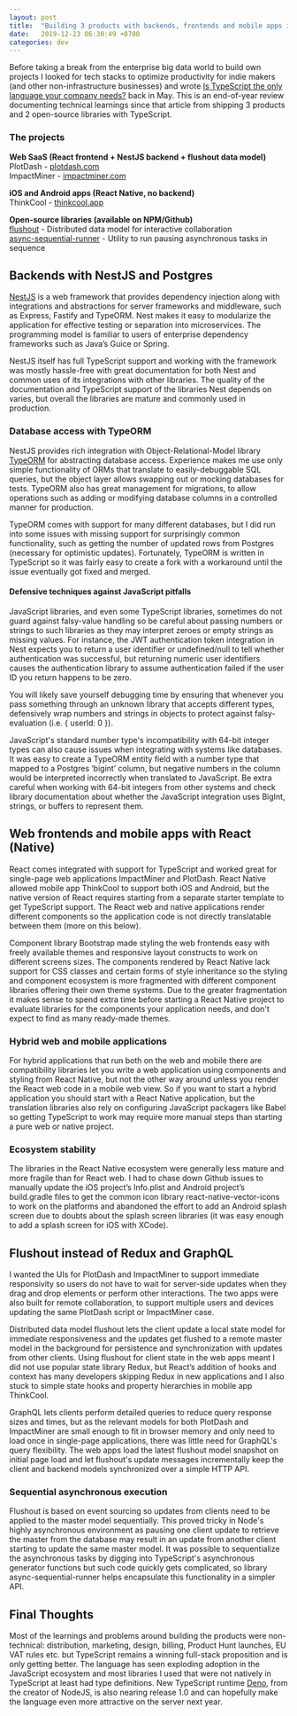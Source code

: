 ```yaml
---
layout: post
title:  "Building 3 products with backends, frontends and mobile apps in TypeScript"
date:   2019-12-23 06:30:49 +0700
categories: dev
---
```

Before taking a break from the enterprise big data world to build own projects I looked for tech stacks to optimize productivity for indie makers (and other non-infrastructure businesses) and wrote [Is TypeScript the only language your company needs?](/dev/2019/05/03/is-typescript-the-only-language-your-company-needs.html) back in May. This is an end-of-year review documenting technical learnings since that article from shipping 3 products and 2 open-source libraries with TypeScript.

### The projects
**Web SaaS (React frontend + NestJS backend + flushout data model)**   
PlotDash - [plotdash.com](https://plotdash.com)   
ImpactMiner - [impactminer.com](https://impactminer.com)

**iOS and Android apps (React Native, no backend)**   
ThinkCool - [thinkcool.app](https://thinkcool.app)

**Open-source libraries (available on NPM/Github)**   
[flushout](https://github.com/saarw/flushout) - Distributed data model for interactive collaboration   
[async-sequential-runner](https://github.com/saarw/async-sequential-runner) - Utility to run pausing asynchronous tasks in sequence

## Backends with NestJS and Postgres
[NestJS](https://nestjs.com/) is a web framework that provides dependency injection along with integrations and abstractions for server frameworks and middleware, such as Express, Fastify and TypeORM. Nest makes it easy to modularize the application for effective testing or separation into microservices. The programming model is familiar to users of enterprise dependency frameworks such as Java’s Guice or Spring.   

NestJS itself has full TypeScript support and working with the framework was mostly hassle-free with great documentation for both Nest and common uses of its integrations with other libraries. The quality of the documentation and TypeScript support of the libraries Nest depends on varies, but overall the libraries are mature and commonly used in production.   

### Database access with TypeORM   
NestJS provides rich integration with Object-Relational-Model library [TypeORM](https://typeorm.io/) for abstracting database access. Experience makes me use only simple functionality of ORMs that translate to easily-debuggable SQL queries, but the object layer allows swapping out or mocking databases for tests. TypeORM also has great management for migrations, to allow operations such as adding or modifying database columns in a controlled manner for production.   

TypeORM comes with support for many different databases, but I did run into some issues with missing support for surprisingly common functionality, such as getting the number of updated rows from Postgres (necessary for optimistic updates). Fortunately, TypeORM is written in TypeScript so it was fairly easy to create a fork with a workaround until the issue eventually got fixed and merged.   

#### Defensive techniques against JavaScript pitfalls
JavaScript libraries, and even some TypeScript libraries, sometimes do not guard against falsy-value handling so be careful about passing numbers or strings to such libraries as they may interpret zeroes or empty strings as missing values. For instance, the JWT authentication token integration in Nest expects you to return a user identifier or undefined/null to tell whether authentication was successful, but returning numeric user identifiers causes the authentication library to assume authentication failed if the user ID you return happens to be zero.

You will likely save yourself debugging time by ensuring that whenever you pass something through an unknown library that accepts different types, defensively wrap numbers and strings in objects to protect against falsy-evaluation (i.e. { userId: 0 }).   

JavaScript's standard number type's incompatibility with 64-bit integer types can also cause issues when integrating with systems like databases. It was easy to create a TypeORM entity field with a number type that mapped to a Postgres ‘bigint’ column, but negative numbers in the column would be interpreted incorrectly when translated to JavaScript. Be extra careful when working with 64-bit integers from other systems and check library documentation about whether the JavaScript integration uses BigInt, strings, or buffers to represent them.   

## Web frontends and mobile apps with React (Native)   
React comes integrated with support for TypeScript and worked great for single-page web applications ImpactMiner and PlotDash. React Native allowed mobile app ThinkCool to support both iOS and Android, but the native version of React requires starting from a separate starter template to get TypeScript support. The React web and native applications render different components so the application code is not directly translatable between them (more on this below).   

Component library Bootstrap made styling the web frontends easy with freely available themes and responsive layout constructs to work on different screens sizes. The components rendered by React Native lack support for CSS classes and certain forms of style inheritance so the styling and component ecosystem is more fragmented with different component libraries offering their own theme systems. Due to the greater fragmentation it makes sense to spend extra time before starting a React Native project to evaluate libraries for the components your application needs, and don't expect to find as many ready-made themes.   

### Hybrid web and mobile applications   
For hybrid applications that run both on the web and mobile there are compatibility libraries let you write a web application using components and styling from React Native, but not the other way around unless you render the React web code in a mobile web view. So if you want to start a hybrid application you should start with a React Native application, but the translation libraries also rely on configuring JavaScript packagers like Babel so getting TypeScript to work may require more manual steps than starting a pure web or native project.    

### Ecosystem stability
The libraries in the React Native ecosystem were generally less mature and more fragile than for React web. I had to chase down Github issues to manually update the iOS project’s Info.plist and Android project’s build.gradle files to get the common icon library react-native-vector-icons to work on the platforms and abandoned the effort to add an Android splash screen due to doubts about the splash screen libraries (it was easy enough to add a splash screen for iOS with XCode).   
## Flushout instead of Redux and GraphQL
I wanted the UIs for PlotDash and ImpactMiner to support immediate responsivity so users do not have to wait for server-side updates when they drag and drop elements or perform other interactions. The two apps were also built for remote collaboration, to support multiple users and devices updating the same PlotDash script or ImpactMiner case.    

Distributed data model flushout lets the client update a local state model for immediate responsiveness and the updates get flushed to a remote master model in the background for persistence and synchronization with updates from other clients. Using flushout for client state in the web apps meant I did not use popular state library Redux, but React’s addition of hooks and context has many developers skipping Redux in new applications and I also stuck to simple state hooks and property hierarchies in mobile app ThinkCool.

GraphQL lets clients perform detailed queries to reduce query response sizes and times, but as the relevant models for both PlotDash and ImpactMiner are small enough to fit in browser memory and only need to load once in single-page applications, there was little need for GraphQL's query flexibility. The web apps load the latest flushout model snapshot on initial page load and let flushout's update messages incrementally keep the client and backend models synchronized over a simple HTTP API.   

### Sequential asynchronous execution
Flushout is based on event sourcing so updates from clients need to be applied to the master model sequentially. This proved tricky in Node's highly asynchronous environment as pausing one client update to retrieve the master from the database may result in an update from another client starting to update the same master model. It was possible to sequentialize the asynchronous tasks by digging into TypeScript's asynchronous generator functions but such code quickly gets complicated, so library async-sequential-runner helps encapsulate this functionality in a simpler API.

## Final Thoughts
Most of the learnings and problems around building the products were non-technical: distribution, marketing, design, billing, Product Hunt launches, EU VAT rules etc. but TypeScript remains a winning full-stack proposition and is only getting better. The language has seen exploding adoption in the JavaScript ecosystem and most libraries I used that were not natively in TypeScript at least had type definitions. New TypeScript runtime [Deno](https://deno.land), from the creator of NodeJS, is also nearing release 1.0 and can hopefully make the language even more attractive on the server next year.
